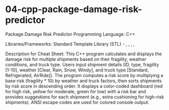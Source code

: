 # 04-cpp-package-damage-risk-predictor

Package Damage Risk Predictor
Programming Language: C++

Libraries/Frameworks: Standard Template Library (STL) - <iostream>, <string>, <iomanip>, <vector>, <algorithm>

Description for Cheat Sheet: This C++ program calculates and displays the damage risk for multiple shipments based on their fragility, weather conditions, and truck type. Users input shipment details (ID, type, fragility [1-10], weather [Clear, Rain, Snow, Windy], and truck type [Standard, Refrigerated, AirRide]). The program computes a risk score by multiplying a base risk (fragility * 10) by weather and truck factors, then sorts shipments by risk score in descending order. It displays a color-coded dashboard (red for high risk, yellow for moderate, green for low) with a risk bar and provides suggestions for each shipment (e.g., extra cushioning for high-risk shipments). ANSI escape codes are used for colored console output.
